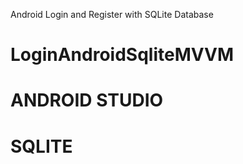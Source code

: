 Android Login and Register with SQLite Database


# LoginAndroidSqliteMVVM

# ANDROID STUDIO
# SQLITE 

